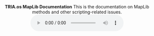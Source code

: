 <html>
<head>

</head>
<body>
<div align="center">
<strong>TRIA.os MapLib Documentation</strong>
This is the documentation on MapLib methods and other scripting-related issues.
<audio controls autoplay> <source src="https://coderheck.github.io/assets/TRIA.os%20Lobby%20OST%201.mp3" type="audio/mpeg"></source> </audio>
</div>
</body>
</html>